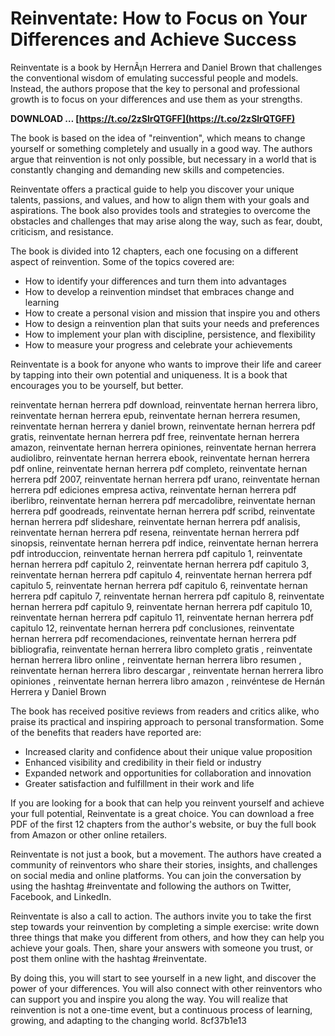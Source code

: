 
 
# Reinventate: How to Focus on Your Differences and Achieve Success
 
Reinventate is a book by HernÃ¡n Herrera and Daniel Brown that challenges the conventional wisdom of emulating successful people and models. Instead, the authors propose that the key to personal and professional growth is to focus on your differences and use them as your strengths.
 
**DOWNLOAD … [https://t.co/2zSlrQTGFF](https://t.co/2zSlrQTGFF)**


 
The book is based on the idea of "reinvention", which means to change yourself or something completely and usually in a good way. The authors argue that reinvention is not only possible, but necessary in a world that is constantly changing and demanding new skills and competencies.
 
Reinventate offers a practical guide to help you discover your unique talents, passions, and values, and how to align them with your goals and aspirations. The book also provides tools and strategies to overcome the obstacles and challenges that may arise along the way, such as fear, doubt, criticism, and resistance.
 
The book is divided into 12 chapters, each one focusing on a different aspect of reinvention. Some of the topics covered are:
 
- How to identify your differences and turn them into advantages
- How to develop a reinvention mindset that embraces change and learning
- How to create a personal vision and mission that inspire you and others
- How to design a reinvention plan that suits your needs and preferences
- How to implement your plan with discipline, persistence, and flexibility
- How to measure your progress and celebrate your achievements

Reinventate is a book for anyone who wants to improve their life and career by tapping into their own potential and uniqueness. It is a book that encourages you to be yourself, but better.
 
reinventate hernan herrera pdf download,  reinventate hernan herrera libro,  reinventate hernan herrera epub,  reinventate hernan herrera resumen,  reinventate hernan herrera y daniel brown,  reinventate hernan herrera pdf gratis,  reinventate hernan herrera pdf free,  reinventate hernan herrera amazon,  reinventate hernan herrera opiniones,  reinventate hernan herrera audiolibro,  reinventate hernan herrera ebook,  reinventate hernan herrera pdf online,  reinventate hernan herrera pdf completo,  reinventate hernan herrera pdf 2007,  reinventate hernan herrera pdf urano,  reinventate hernan herrera pdf ediciones empresa activa,  reinventate hernan herrera pdf iberlibro,  reinventate hernan herrera pdf mercadolibre,  reinventate hernan herrera pdf goodreads,  reinventate hernan herrera pdf scribd,  reinventate hernan herrera pdf slideshare,  reinventate hernan herrera pdf analisis,  reinventate hernan herrera pdf resena,  reinventate hernan herrera pdf sinopsis,  reinventate hernan herrera pdf indice,  reinventate hernan herrera pdf introduccion,  reinventate hernan herrera pdf capitulo 1,  reinventate hernan herrera pdf capitulo 2,  reinventate hernan herrera pdf capitulo 3,  reinventate hernan herrera pdf capitulo 4,  reinventate hernan herrera pdf capitulo 5,  reinventate hernan herrera pdf capitulo 6,  reinventate hernan herrera pdf capitulo 7,  reinventate hernan herrera pdf capitulo 8,  reinventate hernan herrera pdf capitulo 9,  reinventate hernan herrera pdf capitulo 10,  reinventate hernan herrera pdf capitulo 11,  reinventate hernan herrera pdf capitulo 12,  reinventate hernan herrera pdf conclusiones,  reinventate hernan herrera pdf recomendaciones,  reinventate hernan herrera pdf bibliografia,  reinventate hernan herrera libro completo gratis ,  reinventate hernan herrera libro online ,  reinventate hernan herrera libro resumen ,  reinventate hernan herrera libro descargar ,  reinventate hernan herrera libro opiniones ,  reinventate hernan herrera libro amazon ,  reinvéntese de Hernán Herrera y Daniel Brown

The book has received positive reviews from readers and critics alike, who praise its practical and inspiring approach to personal transformation. Some of the benefits that readers have reported are:

- Increased clarity and confidence about their unique value proposition
- Enhanced visibility and credibility in their field or industry
- Expanded network and opportunities for collaboration and innovation
- Greater satisfaction and fulfillment in their work and life

If you are looking for a book that can help you reinvent yourself and achieve your full potential, Reinventate is a great choice. You can download a free PDF of the first 12 chapters from the author's website, or buy the full book from Amazon or other online retailers.

Reinventate is not just a book, but a movement. The authors have created a community of reinventors who share their stories, insights, and challenges on social media and online platforms. You can join the conversation by using the hashtag #reinventate and following the authors on Twitter, Facebook, and LinkedIn.
 
Reinventate is also a call to action. The authors invite you to take the first step towards your reinvention by completing a simple exercise: write down three things that make you different from others, and how they can help you achieve your goals. Then, share your answers with someone you trust, or post them online with the hashtag #reinventate.
 
By doing this, you will start to see yourself in a new light, and discover the power of your differences. You will also connect with other reinventors who can support you and inspire you along the way. You will realize that reinvention is not a one-time event, but a continuous process of learning, growing, and adapting to the changing world.
 8cf37b1e13
 
